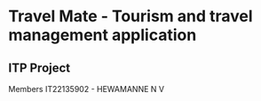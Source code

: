 # Travel Mate - Tourism and travel management application
## ITP Project
Members
IT22135902 - HEWAMANNE N V
